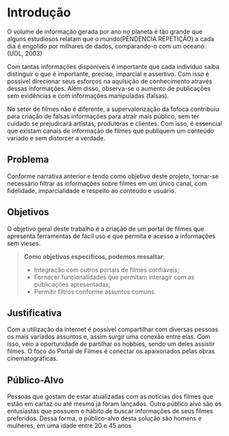 # Introdução

O volume de informação gerada por ano no planeta é tão grande que alguns estudiosos relatam que o mundo(PENDENCIA REPETIÇÃO) a cada dia é engolido por milhares de dados, comparando-o com um oceano. (UOL, 2003)

Com tantas informações disponíveis é importante que cada indivíduo saiba distinguir o que é importante, preciso, imparcial e assertivo. Com isso é possível direcionar seus esforços na aquisição de conhecimento através dessas informações. Além disso, observa-se o aumento de publicações sem evidências e com informações manipuladas (falsas).

No setor de filmes não é diferente, a supervalorização da fofoca contribuiu para criação de falsas informações para atrair mais público, sem ter cuidado se prejudicará artistas, produtoras e clientes. Com isso, é essencial que existam canais de informação de filmes que publiquem um conteúdo variado e sem distorcer a verdade.


## Problema
Conforme narrativa anterior e tendo como objetivo deste projeto, tornar-se necessário filtrar as informações sobre filmes em um único canal, com fidelidade, imparcialidade e respeito ao conteúdo e usuário.

## Objetivos

O objetivo geral deste trabalho é a criação de um portal de filmes que apresenta ferramentas de fácil uso e que permita o acesso a informações sem vieses.

> **Como objetivos específicos, podemos ressaltar**:
> - Integração com outros portais de filmes confiáveis;
> - Fornecer funcionalidades que permitam interagir com as publicações apresentadas;
> - Permitir filtros conforme assuntos comuns.


## Justificativa

Com a utilização da internet é possível compartilhar com diversas pessoas os mais variados assuntos e, assim surgir uma conexão entre elas. Com isso, veio a oportunidade de partilhar os hobbies, sendo um deles assistir filmes. O foco do Portal de Filmes é conectar os apaixonados pelas obras cinematográficas.

## Público-Alvo

Pessoas que gostam de estar atualizadas com as notícias dos filmes que estão em cartaz ou até mesmo já foram lançados. Outro público alvo são os entusiastas que possuem o hábito de buscar informações de seus filmes preferidos. Dessa forma, o público-alvo desta solução são homens e mulheres, em uma idade entre 20 e 45 anos

